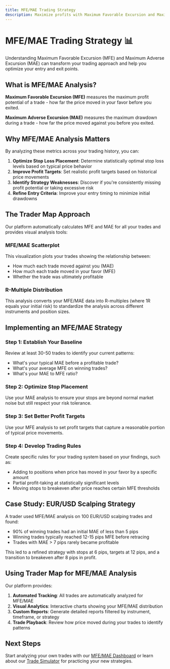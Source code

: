 ```yaml
---
title: MFE/MAE Trading Strategy
description: Maximize profits with Maximum Favorable Excursion and Maximum Adverse Excursion analysis
---
```


# MFE/MAE Trading Strategy 📊

Understanding Maximum Favorable Excursion (MFE) and Maximum Adverse Excursion (MAE) can transform your trading approach and help you optimize your entry and exit points.

## What is MFE/MAE Analysis?

**Maximum Favorable Excursion (MFE)** measures the maximum profit potential of a trade - how far the price moved in your favor before you exited.

**Maximum Adverse Excursion (MAE)** measures the maximum drawdown during a trade - how far the price moved against you before you exited.

## Why MFE/MAE Analysis Matters

By analyzing these metrics across your trading history, you can:

1. **Optimize Stop Loss Placement**: Determine statistically optimal stop loss levels based on typical price behavior
2. **Improve Profit Targets**: Set realistic profit targets based on historical price movements
3. **Identify Strategy Weaknesses**: Discover if you're consistently missing profit potential or taking excessive risk
4. **Refine Entry Criteria**: Improve your entry timing to minimize initial drawdowns

## The Trader Map Approach

Our platform automatically calculates MFE and MAE for all your trades and provides visual analysis tools:

### MFE/MAE Scatterplot

This visualization plots your trades showing the relationship between:
- How much each trade moved against you (MAE)
- How much each trade moved in your favor (MFE)
- Whether the trade was ultimately profitable

### R-Multiple Distribution

This analysis converts your MFE/MAE data into R-multiples (where 1R equals your initial risk) to standardize the analysis across different instruments and position sizes.

## Implementing an MFE/MAE Strategy

### Step 1: Establish Your Baseline

Review at least 30-50 trades to identify your current patterns:
- What's your typical MAE before a profitable trade?
- What's your average MFE on winning trades?
- What's your MAE to MFE ratio?

### Step 2: Optimize Stop Placement

Use your MAE analysis to ensure your stops are beyond normal market noise but still respect your risk tolerance.

### Step 3: Set Better Profit Targets

Use your MFE analysis to set profit targets that capture a reasonable portion of typical price movements.

### Step 4: Develop Trading Rules

Create specific rules for your trading system based on your findings, such as:
- Adding to positions when price has moved in your favor by a specific amount
- Partial profit-taking at statistically significant levels
- Moving stops to breakeven after price reaches certain MFE thresholds

## Case Study: EUR/USD Scalping Strategy

A trader used MFE/MAE analysis on 100 EUR/USD scalping trades and found:
- 90% of winning trades had an initial MAE of less than 5 pips
- Winning trades typically reached 12-15 pips MFE before retracing
- Trades with MAE > 7 pips rarely became profitable

This led to a refined strategy with stops at 6 pips, targets at 12 pips, and a transition to breakeven after 8 pips in profit.

## Using Trader Map for MFE/MAE Analysis

Our platform provides:
1. **Automated Tracking**: All trades are automatically analyzed for MFE/MAE
2. **Visual Analytics**: Interactive charts showing your MFE/MAE distribution
3. **Custom Reports**: Generate detailed reports filtered by instrument, timeframe, or strategy
4. **Trade Playback**: Review how price moved during your trades to identify patterns

## Next Steps

Start analyzing your own trades with our [MFE/MAE Dashboard](/dashboard/mfe-mae) or learn about our [Trade Simulator](/docs/trade-simulator) for practicing your new strategies.
